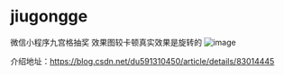 # jiugongge
微信小程序九宫格抽奖
效果图较卡顿真实效果是旋转的
![image](https://github.com/dukaixuan/jiugongge/blob/master/resource/search.gif)


介绍地址：https://blog.csdn.net/du591310450/article/details/83014445
